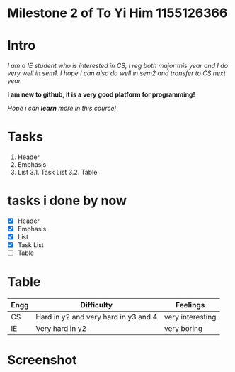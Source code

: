 # Milestone 2 of To Yi Him 1155126366 <h1>
   
# Intro <h4>
   
*I am a IE student who is interested in CS, I reg both major this year and I do very well in sem1. I hope I can also do well in sem2 and transfer to CS next year.*

**I am new to github, it is a very good platform for programming!**

_Hope i can **learn** more in this cource!_

# Tasks <h4>

1. Header
2. Emphasis
3. List
   3.1. Task List
   3.2. Table
   
# tasks i done by now <h4>
   
- [x] Header
- [x] Emphasis
- [x] List
- [x] Task List
- [ ] Table

# Table <h4>

Engg | Difficulty | Feelings
------------ | ------------- | -------------
CS | Hard in y2 and very hard in y3 and 4 | very interesting
IE | Very hard in y2 | very boring

# Screenshot <h4>